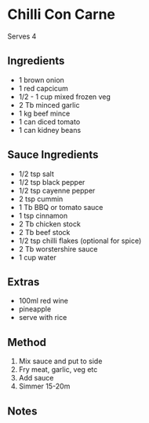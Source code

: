 # Chilli Con Carne

Serves 4

## Ingredients

* 1 brown onion
* 1 red capcicum
* 1/2 - 1 cup mixed frozen veg
* 2 Tb minced garlic
* 1 kg beef mince
* 1 can diced tomato
* 1 can kidney beans

## Sauce Ingredients

* 1/2 tsp salt
* 1/2 tsp black pepper
* 1/2 tsp cayenne pepper
* 2 tsp cummin
* 1 Tb BBQ or tomato sauce
* 1 tsp cinnamon
* 2 Tb chicken stock
* 2 Tb beef stock
* 1/2 tsp chilli flakes (optional for spice)
* 2 Tb worstershire sauce
* 1 cup water

## Extras

* 100ml red wine
* pineapple
* serve with rice

## Method

1. Mix sauce and put to side
2. Fry meat, garlic, veg etc
3. Add sauce
4. Simmer 15-20m

## Notes

